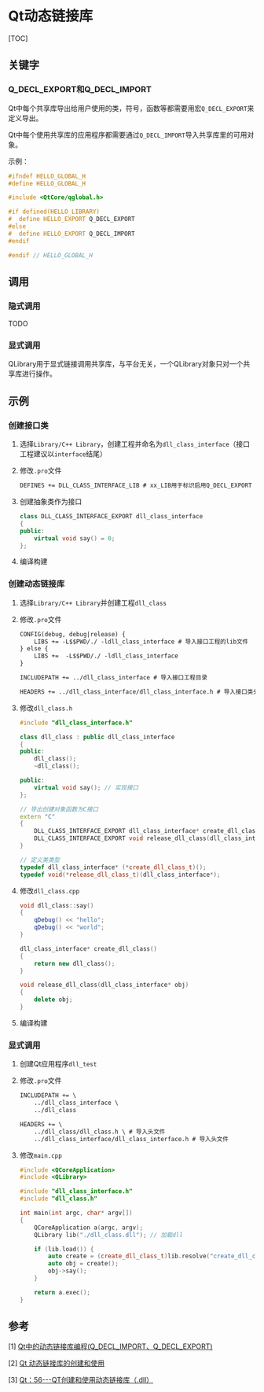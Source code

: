 # Qt动态链接库

[TOC]



## 关键字

### Q_DECL_EXPORT和Q_DECL_IMPORT

Qt中每个共享库导出给用户使用的类，符号，函数等都需要用宏`Q_DECL_EXPORT`来定义导出。

Qt中每个使用共享库的应用程序都需要通过`Q_DECL_IMPORT`导入共享库里的可用对象。

示例：

```c++
#ifndef HELLO_GLOBAL_H
#define HELLO_GLOBAL_H

#include <QtCore/qglobal.h>

#if defined(HELLO_LIBRARY)
#  define HELLO_EXPORT Q_DECL_EXPORT
#else
#  define HELLO_EXPORT Q_DECL_IMPORT
#endif

#endif // HELLO_GLOBAL_H
```



## 调用

### 隐式调用

TODO

### 显式调用

QLibrary用于显式链接调用共享库，与平台无关，一个QLibrary对象只对一个共享库进行操作。



## 示例

### 创建接口类

1. 选择`Library/C++ Library`，创建工程并命名为`dll_class_interface`（接口工程建议以`interface`结尾）

2. 修改`.pro`文件

   ```txt
   DEFINES += DLL_CLASS_INTERFACE_LIB # xx_LIB用于标识启用Q_DECL_EXPORT
   ```

3. 创建抽象类作为接口

   ```c++
   class DLL_CLASS_INTERFACE_EXPORT dll_class_interface
   {
   public:
       virtual void say() = 0;
   };
   ```

4. 编译构建

### 创建动态链接库

1. 选择`Library/C++ Library`并创建工程`dll_class`

2. 修改`.pro`文件

   ```txt
   CONFIG(debug, debug|release) {
       LIBS += -L$$PWD/./ -ldll_class_interface # 导入接口工程的lib文件
   } else {
       LIBS +=  -L$$PWD/./ -ldll_class_interface
   }
   
   INCLUDEPATH += ../dll_class_interface # 导入接口工程目录
   
   HEADERS += ../dll_class_interface/dll_class_interface.h # 导入接口类头文件
   ```

3. 修改`dll_class.h`

   ```c++
   #include "dll_class_interface.h"
   
   class dll_class : public dll_class_interface
   {
   public:
       dll_class();
       ~dll_class();
   
   public:
       virtual void say(); // 实现接口
   };
   
   // 导出创建对象函数为C接口
   extern "C"
   {
       DLL_CLASS_INTERFACE_EXPORT dll_class_interface* create_dll_class();
       DLL_CLASS_INTERFACE_EXPORT void release_dll_class(dll_class_interface* obj);
   }
   
   // 定义类类型
   typedef dll_class_interface* (*create_dll_class_t)();
   typedef void(*release_dll_class_t)(dll_class_interface*);
   ```

4. 修改`dll_class.cpp`

   ```c++
   void dll_class::say()
   {
       qDebug() << "hello";
       qDebug() << "world";
   }
   
   dll_class_interface* create_dll_class()
   {
       return new dll_class();
   }
   
   void release_dll_class(dll_class_interface* obj)
   {
       delete obj;
   }
   ```

5. 编译构建

### 显式调用

1. 创建Qt应用程序`dll_test`

2. 修改`.pro`文件

   ```txt
   INCLUDEPATH += \
       ../dll_class_interface \
       ../dll_class
   
   HEADERS += \
       ../dll_class/dll_class.h \ # 导入头文件
       ../dll_class_interface/dll_class_interface.h # 导入头文件
   ```

3. 修改`main.cpp`

   ```c++
   #include <QCoreApplication>
   #include <QLibrary>
   
   #include "dll_class_interface.h"
   #include "dll_class.h"
   
   int main(int argc, char* argv[])
   {
       QCoreApplication a(argc, argv);
       QLibrary lib("./dll_class.dll"); // 加载dll
   
       if (lib.load()) {
           auto create = (create_dll_class_t)lib.resolve("create_dll_class");
           auto obj = create();
           obj->say();
       }
   
       return a.exec();
   }
   ```

   

   

   





## 参考

[1] [Qt中的动态链接库编程(Q_DECL_IMPORT、Q_DECL_EXPORT)](https://blog.csdn.net/weixin_39743893/article/details/81225240)

[2] [Qt 动态链接库的创建和使用](https://blog.csdn.net/qq_45147279/article/details/121516226)

[3] [Qt：56---QT创建和使用动态链接库（.dll）](https://blog.51cto.com/u_15346415/5172442)